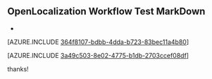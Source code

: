 ## OpenLocalization Workflow Test MarkDown
* 

[AZURE.INCLUDE [364f8107-bdbb-4dda-b723-83bec11a4b80](calleeMd1.md)]



[AZURE.INCLUDE [3a49c503-8e02-4775-b1db-2703ccef08df](calleeMd2.md)]

 
thanks!